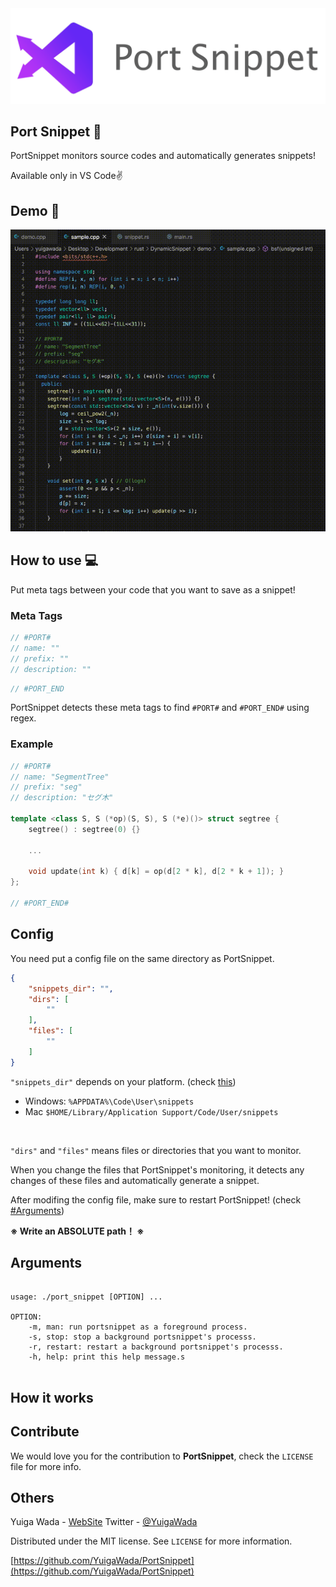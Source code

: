 <img src="image/logo.png">


## Port Snippet 📔

PortSnippet monitors source codes and automatically generates snippets!

Available only in VS Code✌

## Demo 📸

<img src = "image/demo.gif">


## How to use 💻

Put meta tags between your code that you want to save as a snippet!

### Meta Tags

```cpp
// #PORT#
// name: ""
// prefix: ""
// description: ""

```

```cpp
// #PORT_END 
```

PortSnippet detects these meta tags to find `#PORT#` and `#PORT_END#` using regex.


### Example

```cpp
// #PORT#
// name: "SegmentTree"
// prefix: "seg"
// description: "セグ木"

template <class S, S (*op)(S, S), S (*e)()> struct segtree {
    segtree() : segtree(0) {}

    ...

    void update(int k) { d[k] = op(d[2 * k], d[2 * k + 1]); }
};

// #PORT_END#

```

## Config

You need put a config file on the same directory as PortSnippet.

```json 
{
    "snippets_dir": "",
    "dirs": [
        ""
    ],
    "files": [
        ""
    ]
}
```

`"snippets_dir"` depends on your platform. (check [this](https://vscode-docs.readthedocs.io/en/stable/customization/userdefinedsnippets/))

- Windows:  `%APPDATA%\Code\User\snippets`
- Mac `$HOME/Library/Application Support/Code/User/snippets`
<!-- - Linux $HOME/.config/Code/User/snippets/(language).json -->


<br>

`"dirs"` and `"files"` means files or directories that you want to monitor.

When you change the files that PortSnippet's monitoring, it detects any changes of these files and automatically generate a snippet.

After modifing the config file, make sure to restart PortSnippet! (check [#Arguments](#Arguments))

**※ Write an ABSOLUTE path！ ※**

## Arguments

```

usage: ./port_snippet [OPTION] ...

OPTION:
    -m, man: run portsnippet as a foreground process.
    -s, stop: stop a background portsnippet's processs.
    -r, restart: restart a background portsnippet's processs.
    -h, help: print this help message.s


```


## How it works




## Contribute

We would love you for the contribution to **PortSnippet**, check the ``LICENSE`` file for more info.


## Others

Yuiga Wada -  [WebSite](https://yuiga.dev)
Twitter         - [@YuigaWada](https://twitter.com/YuigaWada)





Distributed under the MIT license. See ``LICENSE`` for more information.

[https://github.com/YuigaWada/PortSnippet](https://github.com/YuigaWada/PortSnippet)
